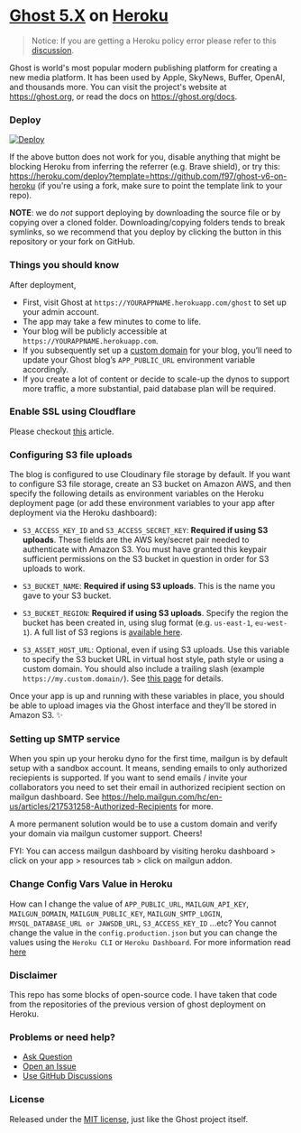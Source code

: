 # [Ghost 5.X](https://github.com/TryGhost/Ghost) on [Heroku](https://heroku.com)

> Notice: If you are getting a Heroku policy error please refer to this [discussion](https://github.com/f97/ghost-v4-on-heroku/discussions/24).

Ghost is world's most popular modern publishing platform for creating a new media platform. It has been used by Apple, SkyNews, Buffer, OpenAI, and thousands more.
You can visit the project's website at <a href="https://ghost.org/" target="_blank">https://ghost.org</a>, or read the docs on <a href="https://ghost.org/docs" target="_blank">https://ghost.org/docs</a>.

### Deploy

[![Deploy](https://www.herokucdn.com/deploy/button.svg)](https://heroku.com/deploy)

If the above button does not work for you, disable anything that might be blocking Heroku from inferring the referrer (e.g. Brave shield), or try this: https://heroku.com/deploy?template=https://github.com/f97/ghost-v6-on-heroku (if you're using a fork, make sure to point the template link to your repo).

**NOTE**: we do _not_ support deploying by downloading the source file or by copying over a cloned folder. Downloading/copying folders tends to break symlinks, so we recommend that you deploy by clicking the button in this repository or your fork on GitHub.

### Things you should know

After deployment,

-   First, visit Ghost at `https://YOURAPPNAME.herokuapp.com/ghost` to set up your admin account.
-   The app may take a few minutes to come to life.
-   Your blog will be publicly accessible at `https://YOURAPPNAME.herokuapp.com`.
-   If you subsequently set up a [custom domain](https://devcenter.heroku.com/articles/custom-domains) for your blog, you’ll need to update your Ghost blog’s `APP_PUBLIC_URL` environment variable accordingly.
-   If you create a lot of content or decide to scale-up the dynos to support more traffic, a more substantial, paid database plan will be required.

### Enable SSL using Cloudflare

Please checkout [this](https://support.cloudflare.com/hc/en-us/articles/205893698-Configure-Cloudflare-and-Heroku-over-HTTPS) article.

### Configuring S3 file uploads

The blog is configured to use Cloudinary file storage by default. If you want to configure S3 file storage, create an S3 bucket on Amazon AWS, and then specify the following details as environment variables on the Heroku deployment page (or add these environment variables to your app after deployment via the Heroku dashboard):

-   `S3_ACCESS_KEY_ID` and `S3_ACCESS_SECRET_KEY`: **Required if using S3 uploads**. These fields are the AWS key/secret pair needed to authenticate with Amazon S3. You must have granted this keypair sufficient permissions on the S3 bucket in question in order for S3 uploads to work.

-   `S3_BUCKET_NAME`: **Required if using S3 uploads**. This is the name you gave to your S3 bucket.

-   `S3_BUCKET_REGION`: **Required if using S3 uploads**. Specify the region the bucket has been created in, using slug format (e.g. `us-east-1`, `eu-west-1`). A full list of S3 regions is [available here](http://docs.aws.amazon.com/general/latest/gr/rande.html#s3_region).

-   `S3_ASSET_HOST_URL`: Optional, even if using S3 uploads. Use this variable to specify the S3 bucket URL in virtual host style, path style or using a custom domain. You should also include a trailing slash (example `https://my.custom.domain/`). See [this page](http://docs.aws.amazon.com/AmazonS3/latest/dev/VirtualHosting.html) for details.

Once your app is up and running with these variables in place, you should be able to upload images via the Ghost interface and they’ll be stored in Amazon S3. :sparkles:

### Setting up SMTP service

When you spin up your heroku dyno for the first time, mailgun is by default setup with a sandbox account. It means, sending emails to only authorized reciepients is supported. If you want to send emails / invite your collaborators you need to set their email in authorized recipient section on mailgun dashboard. See https://help.mailgun.com/hc/en-us/articles/217531258-Authorized-Recipients for more.

A more permanent solution would be to use a custom domain and verify your domain via mailgun customer support. Cheers!

FYI: You can access mailgun dashboard by visiting heroku dashboard > click on your app > resources tab > click on mailgun addon.

### Change Config Vars Value in Heroku

How can I change the value of `APP_PUBLIC_URL`, `MAILGUN_API_KEY`, `MAILGUN_DOMAIN`, `MAILGUN_PUBLIC_KEY`, `MAILGUN_SMTP_LOGIN`, `MYSQL_DATABASE_URL or JAWSDB_URL`, `S3_ACCESS_KEY_ID` ...etc?
You cannot change the value in the `config.production.json` but you can change the values using the `Heroku CLI` or `Heroku Dashboard`.
For more information read <a href="https://lovekesh.tech/how-to-create-update-and-delete-config-vars-in-the-heroku-app/" target="_blank">here</a>

### Disclaimer

This repo has some blocks of open-source code. I have taken that code from the repositories of the previous version of ghost deployment on Heroku.

### Problems or need help?

-   [Ask Question](https://ask.codebulbs.com/)
-   [Open an Issue](https://github.com/f97/ghost-v6-on-heroku/issues/new/)
-   [Use GitHub Discussions](https://github.com/f97/ghost-v6-on-heroku/discussions)

### License

Released under the [MIT license](https://github.com/f97/ghost-v6-on-heroku/blob/main/LICENSE), just like the Ghost project itself.
